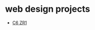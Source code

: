 # web design projects
<ul>
<li><a href="html5_css/index.html" target="_blank">C6 ZR1</a></li>
</ul>


